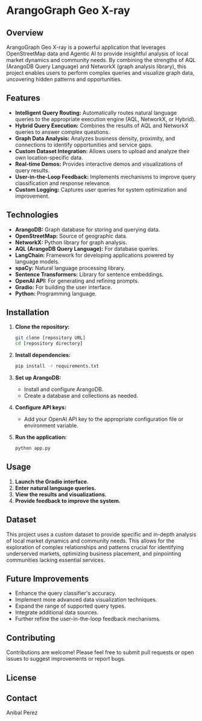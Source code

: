 # ArangoGraph Geo X-ray

## Overview

ArangoGraph Geo X-ray is a powerful application that leverages OpenStreetMap data and Agentic AI to provide insightful analysis of local market dynamics and community needs. By combining the strengths of AQL (ArangoDB Query Language) and NetworkX (graph analysis library), this project enables users to perform complex queries and visualize graph data, uncovering hidden patterns and opportunities.

## Features

* **Intelligent Query Routing:** Automatically routes natural language queries to the appropriate execution engine (AQL, NetworkX, or Hybrid).
* **Hybrid Query Execution:** Combines the results of AQL and NetworkX queries to answer complex questions.
* **Graph Data Analysis:** Analyzes business density, proximity, and connections to identify opportunities and service gaps.
* **Custom Dataset Integration:** Allows users to upload and analyze their own location-specific data.
* **Real-time Demos:** Provides interactive demos and visualizations of query results.
* **User-in-the-Loop Feedback:** Implements mechanisms to improve query classification and response relevance.
* **Custom Logging:** Captures user queries for system optimization and improvement.

## Technologies

* **ArangoDB:** Graph database for storing and querying data.
* **OpenStreetMap:** Source of geographic data.
* **NetworkX:** Python library for graph analysis.
* **AQL (ArangoDB Query Language):** For database queries.
* **LangChain:** Framework for developing applications powered by language models.
* **spaCy:** Natural language processing library.
* **Sentence Transformers:** Library for sentence embeddings.
* **OpenAI API:** For generating and refining prompts.
* **Gradio:** For building the user interface.
* **Python:** Programming language.

## Installation

1.  **Clone the repository:**

    ```bash
    git clone [repository URL]
    cd [repository directory]
    ```

2.  **Install dependencies:**

    ```bash
    pip install -r requirements.txt
    ```

3.  **Set up ArangoDB:**

    * Install and configure ArangoDB.
    * Create a database and collections as needed.

4.  **Configure API keys:**

    * Add your OpenAI API key to the appropriate configuration file or environment variable.

5.  **Run the application:**

    ```bash
    python app.py
    ```

## Usage

1.  **Launch the Gradio interface.**
2.  **Enter natural language queries.**
3.  **View the results and visualizations.**
4.  **Provide feedback to improve the system.**

## Dataset

This project uses a custom dataset to provide specific and in-depth analysis of local market dynamics and community needs. This allows for the exploration of complex relationships and patterns crucial for identifying underserved markets, optimizing business placement, and pinpointing communities lacking essential services.

## Future Improvements

* Enhance the query classifier's accuracy.
* Implement more advanced data visualization techniques.
* Expand the range of supported query types.
* Integrate additional data sources.
* Further refine the user-in-the-loop feedback mechanisms.

## Contributing

Contributions are welcome! Please feel free to submit pull requests or open issues to suggest improvements or report bugs.

## License


## Contact

Anibal Perez
